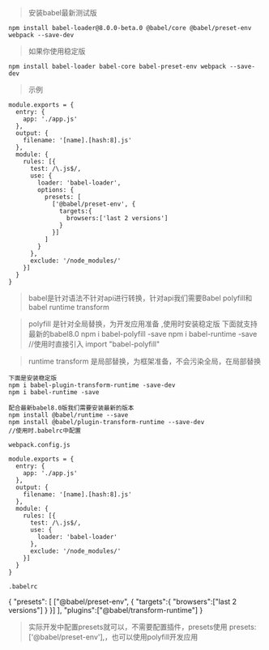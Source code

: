 
> 安装babel最新测试版

    npm install babel-loader@8.0.0-beta.0 @babel/core @babel/preset-env webpack --save-dev

> 如果你使用稳定版
    
    npm install babel-loader babel-core babel-preset-env webpack --save-dev

> 示例

    module.exports = {
      entry: {
        app: './app.js'
      },
      output: {
        filename: '[name].[hash:8].js'
      },
      module: {
        rules: [{
          test: /\.js$/,
          use: {
            loader: 'babel-loader',
            options: {
              presets: [
                ['@babel/preset-env', {
                  targets:{
                    browsers:['last 2 versions']
                  }
                }]
              ]
            }
          },
          exclude: '/node_modules/'
        }]
      }
    }

> babel是针对语法不针对api进行转换，针对api我们需要Babel polyfill和babel runtime transform

> polyfill 是针对全局替换，为开发应用准备 ,使用时安装稳定版 
    下面就支持最新的babel8.0
    npm i babel-polyfill -save
    npm i babel-runtime -save
    //使用时直接引入
    import "babel-polyfill"

> runtime transform 是局部替换，为框架准备，不会污染全局，在局部替换

    下面是安装稳定版
    npm i babel-plugin-transform-runtime -save-dev
    npm i babel-runtime -save

    配合最新babel8.0版我们需要安装最新的版本
    npm install @babel/runtime --save
    npm install @babel/plugin-transform-runtime --save-dev
    //使用时.babelrc中配置

    webpack.config.js

    module.exports = {
      entry: {
        app: './app.js'
      },
      output: {
        filename: '[name].[hash:8].js'
      },
      module: {
        rules: [{
          test: /\.js$/,
          use: {
            loader: 'babel-loader'
          },
          exclude: '/node_modules/'
        }]
      }
    }

    .babelrc

  {
      "presets": [
        ["@babel/preset-env", {
          "targets":{
            "browsers":["last 2 versions"]
          }
        }]
      ],
      "plugins":["@babel/transform-runtime"]
    }

> 实际开发中配置presets就可以，不需要配置插件，presets使用  presets: ['@babel/preset-env'],，也可以使用polyfill开发应用